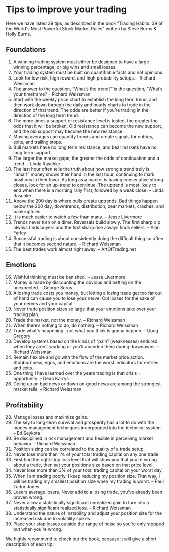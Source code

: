 # Tips to improve your trading

Here we have listed 39 tips, as described in the book "Trading Habits: 39 of the World's Most Powerful Stock Market Rules" written by Steve Burns & Holly Burns.

## Foundations

 1. A winning trading system must either be designed to have a large winning percentage, or big wins and small losses.
 2. Your trading system must be built on quantifiable facts and not opinions.
 3. Look for low risk, high reward, and high probability setups. – Richard Weissman
 4. The answer to the question, “What’s the trend?” is the question, “What’s your timeframe? – Richard Weissman
 5. Start with the weekly price chart to establish the long term trend, and then work down through the daily and hourly charts to trade in the direction of that trend. The odds are better if you’re trading in the direction of the long term trend.
 6. The more times a support or resistance level is tested, the greater the odds that it will be broken. Old resistance can become the new support, and the old support may become the new resistance.
 7. Moving averages can quantify trends and create signals for entries, exits, and trailing stops.
 8. Bull markets have no long term resistance, and bear markets have no long term support.
 9. The larger the market gaps, the greater the odds of continuation and a trend. – Linda Raschke
 10. The last hour often tells the truth about how strong a trend truly is. “Smart” money shows their hand in the last hour, continuing to mark positions in their favor. As long as a market is having consecutive strong closes, look for an up-trend to continue. The uptrend is most likely to end when there is a morning rally first, followed by a weak close. – Linda Raschke
 11. Above the 200 day is where bulls create uptrends. Bad things happen below the 200 day; downtrends, distribution, bear markets, crashes, and bankruptcies.
 12. It is much easier to watch a few than many. – Jesse Livermore
 13. Trends never turn on a dime. Reversals build slowly. The first sharp dip always finds buyers and the first sharp rise always finds sellers. – Alan Farley
 14. Successful trading is about consistently doing the difficult thing so often that it becomes second nature. – Richard Weissman
 15. The best trades work almost right away. – ArtOfTrading.net

## Emotions

 16. Wishful thinking must be banished. – Jesse Livermore
 17. Money is made by discounting the obvious and betting on the unexpected. – George Soros
 18. A losing trade costs you money, but letting a losing trade get too far out of hand can cause you to lose your nerve. Cut losses for the sake of your nerves and your capital.
 19. Never trade position sizes so large that your emotions take over your trading plan.
 20. Trade the market, not the money. – Richard Weissman
 21. When there’s nothing to do, do nothing. – Richard Weissman
 22. Trade what's happening...not what you think is gonna happen. – Doug Gregory
 23. Develop systems based on the kinds of “pain” (weaknesses) endured when they aren’t working or you’ll abandon them during drawdowns. – Richard Weissman
 24. Remain flexible and go with the flow of the market price action. Stubbornness, egos, and emotions are the worst indicators for entries and exits.
 26. One thing I have learned over the years trading is that crisis = opportunity. – Dean Karrys
 27. Going up on bad news or down on good news are among the strongest market tells. – Richard Weissman

## Profitability

 28. Manage losses and maximize gains.
 29. The key to long-term survival and prosperity has a lot to do with the money management techniques incorporated into the technical system. – Ed Seykota
 30. Be disciplined in risk management and flexible in perceiving market behavior. – Richard Weissman
 31. Position sizing can be correlated to the quality of a trade setup.
 32. Never lose more than 1% of your total trading capital on any one trade.
 33. First find the right stop loss level that will show you that you’re wrong about a trade, then set your positions size based on that price level.
 34. Never lose more than 3% of your total trading capital on your worst day.
 35. When I am trading poorly, I keep reducing my position size. That way, I will be trading my smallest position size when my trading is worst. – Paul Tudor Jones
 36. Losers average losers. Never add to a losing trade, you've already been proven wrong.
 37. Never allow a statistically significant unrealized gain to turn into a statistically significant realized loss. – Richard Weissman
 38. Understand the nature of instability and adjust your position size for the increased risk due to volatility spikes.
 39. Place your stop losses outside the range of noise so you’re only stopped out when you’re wrong.

 We highly recommend to check out the book, because it will give a short description of each tip!
